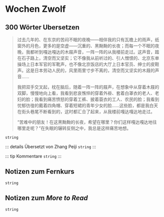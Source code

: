 # Wochen Zwolf

## 300 Wörter Ubersetzen

> 过去几年的、在东京的苦闷不眠的夜晚——相伴我的只有瓦檐上的雨声，纸窗外的月色，更多的是空虚——沉重的、黑黝黝的长夜；而每一个不眠的夜晚，我都听到嘎达嘎达的木屐声音，一阵一阵的从我楼前走过。这声音，踏在石子路上，清空而又坚实；它不像我从前听过的、引人憎恨的、北京东单操场上日本军官的军靴声，也不像北京饭店的大厅上日本官员、绅士的皮鞋声。这是日本劳动人民的，风里雨里寸步不离的，清空而又坚实的木屐的声音……
>
> 我把双手交叉起，枕在脑后，随着一阵一阵的屐声，在想象中从穿着木屐的双脚，慢慢地向上看，我看到悲哀憔悴的穿着外褂、套着白罩衣的老人、老妇的脸；我看到痛苦愤怒的穿着工裤、披着蓑衣的工人、农民的脸；我看到忧郁彷徨的戴着四角帽、穿着短裙的青年少女的脸……这些脸，都是我白天在街头巷尾不断看到的，这时都汇合了起来，从我楼前嘎达嘎达地走过。
> 
> “苦难中的朋友！在这黑黝黝的长夜，希望在哪里？你们这样嘎达嘎达地往哪里走呢？”在失眠的辗转反侧之中，我总是这样痛苦地想。

`string`

::: details Übersetzt von Zhang Peiji
`string`
:::

::: tip Kommentare
`string`
:::

## Notizen zum Fernkurs

`string`

## Notizen zum *More to Read*

`string`
